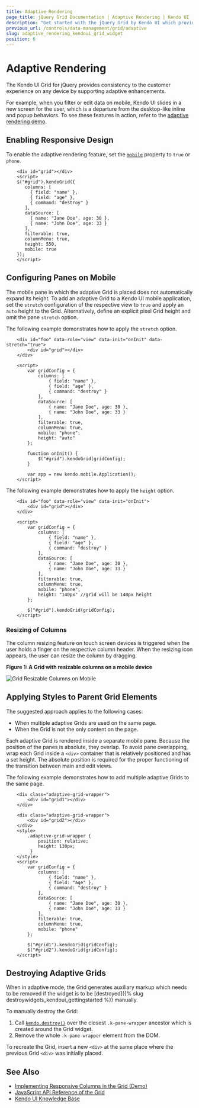```yaml
---
title: Adaptive Rendering
page_title: jQuery Grid Documentation | Adaptive Rendering | Kendo UI
description: "Get started with the jQuery Grid by Kendo UI which provides consistency to the customer experience on any device by supporting adaptive rendering."
previous_url: /controls/data-management/grid/adaptive
slug: adaptive_rendering_kendoui_grid_widget
position: 6
---
```


# Adaptive Rendering

The Kendo UI Grid for jQuery provides consistency to the customer experience on any device by supporting adaptive enhancements.

For example, when you filter or edit data on mobile, Kendo UI slides in a new screen for the user, which is a departure from the desktop-like inline and popup behaviors. To see these features in action, refer to the [adaptive rendering demo](https://demos.telerik.com/kendo-ui/grid/adaptive-rendering).

## Enabling Responsive Design

To enable the adaptive rendering feature, set the [`mobile`](/api/javascript/ui/grid/configuration/mobile) property to `true` or `phone`.

```dojo
    <div id="grid"></div>
    <script>
    $("#grid").kendoGrid({
       columns: [
         { field: "name" },
         { field: "age" },
         { command: "destroy" }
       ],
       dataSource: [
         { name: "Jane Doe", age: 30 },
         { name: "John Doe", age: 33 }
       ],
       filterable: true,
       columnMenu: true,
       height: 550,
       mobile: true
    });
    </script>
```

## Configuring Panes on Mobile

The mobile pane in which the adaptive Grid is placed does not automatically expand its height. To add an adaptive Grid to a Kendo UI mobile application, set the `stretch` configuration of the respective view to `true` and apply an `auto` height to the Grid. Alternatively, define an explicit pixel Grid height and omit the pane `stretch` option.

The following example demonstrates how to apply the `stretch` option.

```dojo
    <div id="foo" data-role="view" data-init="onInit" data-stretch="true">
        <div id="grid"></div>
    </div>

    <script>
        var gridConfig = {
            columns: [
                { field: "name" },
                { field: "age" },
                { command: "destroy" }
            ],
            dataSource: [
                { name: "Jane Doe", age: 30 },
                { name: "John Doe", age: 33 }
            ],
            filterable: true,
            columnMenu: true,
            mobile: "phone",
            height: "auto"
        };

        function onInit() {
            $("#grid").kendoGrid(gridConfig);
        }

        var app = new kendo.mobile.Application();
    </script>
```

The following example demonstrates how to apply the `height` option.

```dojo
    <div id="foo" data-role="view" data-init="onInit">
        <div id="grid"></div>
    </div>

    <script>
        var gridConfig = {
            columns: [
                { field: "name" },
                { field: "age" },
                { command: "destroy" }
            ],
            dataSource: [
                { name: "Jane Doe", age: 30 },
                { name: "John Doe", age: 33 }
            ],
            filterable: true,
            columnMenu: true,
            mobile: "phone",
            height: "140px" //grid will be 140px height
        };

        $("#grid").kendoGrid(gridConfig);
    </script>
```

### Resizing of Columns

The column resizing feature on touch screen devices is triggered when the user holds a finger on the respective column header. When the resizing icon appears, the user can resize the column by dragging.

**Figure 1: A Grid with resizable columns on a mobile device**

![Grid Resizable Columns on Mobile](adaptive-resizing-icon.png)

## Applying Styles to Parent Grid Elements

The suggested approach applies to the following cases:
* When multiple adaptive Grids are used on the same page.
* When the Grid is not the only content on the page.

Each adaptive Grid is rendered inside a separate mobile pane. Because the position of the panes is absolute, they overlap. To avoid pane overlapping, wrap each Grid inside a `<div>` container that is relatively positioned and has a set height. The absolute position is required for the proper functioning of the transition between main and edit views.

The following example demonstrates how to add multiple adaptive Grids to the same page.

```dojo
    <div class="adaptive-grid-wrapper">
        <div id="grid1"></div>
    </div>

    <div class="adaptive-grid-wrapper">
        <div id="grid2"></div>
    </div>
    <style>
        .adaptive-grid-wrapper {
            position: relative;
            height: 130px;
         }
    </style>
    <script>
        var gridConfig = {
            columns: [
                { field: "name" },
                { field: "age" },
                { command: "destroy" }
            ],
            dataSource: [
                { name: "Jane Doe", age: 30 },
                { name: "John Doe", age: 33 }
            ],
            filterable: true,
            columnMenu: true,
            mobile: "phone"
        };

        $("#grid1").kendoGrid(gridConfig);
        $("#grid2").kendoGrid(gridConfig);
    </script>
```

## Destroying Adaptive Grids

When in adaptive mode, the Grid generates auxiliary markup which needs to be removed if the widget is to be [destroyed]({% slug destroywidgets_kendoui_gettingstarted %}) manually.

To manually destroy the Grid:

1. Call [`kendo.destroy()`](/api/javascript/kendo/methods/destroy) over the closest `.k-pane-wrapper` ancestor which is created around the Grid widget.
1. Remove the whole `.k-pane-wrapper` element from the DOM.

To recreate the Grid, insert a new `<div>` at the same place where the previous Grid `<div>` was initially placed.

## See Also

* [Implementing Responsive Columns in the Grid (Demo)](https://demos.telerik.com/kendo-ui/grid/responsive-columns)
* [JavaScript API Reference of the Grid](/api/javascript/ui/grid)
* [Kendo UI Knowledge Base](/knowledge-base)
